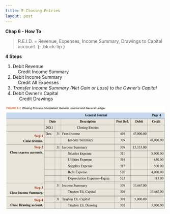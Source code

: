 ```yaml
---
title: E-Closing Entries
layout: post
---
```


**Chap 6 - How To**

> R.E.I.D. = Revenue, Expenses, Income Summary, Drawings to Capital account.
{: .block-tip }


**4 Steps**    

1. Debit Revenue<br>&nbsp;&nbsp;&nbsp;&nbsp;Credit Income Summary  
2. Debit Income Summary<br>&nbsp;&nbsp;&nbsp;&nbsp;Credit All Expenses  
3. *Transfer Income Summary (Net Gain or Loss) to the Owner’s Capital*  
4. Debit Owner’s Capital<br>&nbsp;&nbsp;&nbsp;&nbsp; Credit Drawings  

![](/assets/mc-graw-accounting-course/images/closing.fig.6.2.all.4.steps.png)
